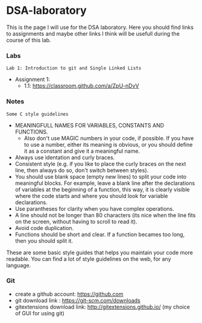 # DSA-laboratory

This is the page I will use for the DSA laboratory. Here you should find links to assignments and maybe other links 
I think will be usefull during the course of this lab.

### Labs

```
Lab 1: Introduction to git and Single Linked Lists
```
* Assignment 1:
	- 1.1: https://classroom.github.com/a/ZpU-nDvV
	
	
### Notes
```
Some C style guidelines
```
* MEANINGFULL NAMES FOR VARIABLES, CONSTANTS AND FUNCTIONS.
	 - Also don't use MAGIC numbers in your code, if possible. If you have to use a number, either its meaning is obvious, or you should define it as a constant and give it a meaningful name.
* Always use identation and curly braces. 
* Consistent style (e.g. if you like to place the curly braces on the next line, then always do so, don't switch between styles).
* You should use blank space (empty new lines) to split your code into meaningful blocks. For example, leave a blank line after the declarations of variables at the beginning of a function, this way, it is clearly visible where the code starts and where you should look for variable declarations.
* Use parantheses for clarity when you have complex operations.
* A line should not be longer than 80 characters (its nice when the line fits on the screen, without having to scroll to read it).
* Avoid code duplication.
* Functions should be short and clear. If a function becames too long, then you should split it.

These are some basic style guides that helps you maintain your code more readable.
You can find a lot of style guidelines on the web, for any language. 

### Git
* create a github account: https://github.com
* git download link : https://git-scm.com/downloads
* gitextensions download link: http://gitextensions.github.io/ (my choice of GUI for using git)